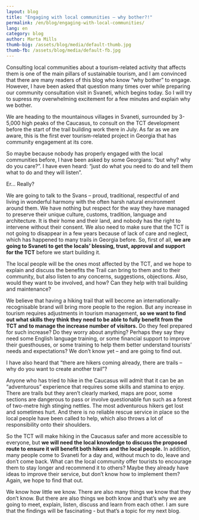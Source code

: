 ```yaml
---
layout: blog
title: "Engaging with local communities – why bother?!"
permalink: /en/blog/engaging-with-local-communities/
lang: en
category: blog
author: Marta Mills
thumb-big: /assets/blog/media/default-thumb.jpg
thumb-fb: /assets/blog/media/default-fb.jpg
---
```



Consulting local communities about a tourism-related activity that affects them is one of the main pillars of sustainable tourism, and I am convinced that there are many readers of this blog who know “why bother” to engage. However, I have been asked that question many times over while preparing our community consultation visit in Svaneti, which begins today. So I will try to supress my overwhelming excitement for a few minutes and explain why we bother. 

We are heading to the mountainous villages in Svaneti, surrounded by 3-5,000 high peaks of the Caucasus, to consult on the TCT development before the start of the trail building work there in July. As far as we are aware, this is the first ever tourism-related project in Georgia that has community engagement at its core. 

So maybe because nobody has properly engaged with the local communities before, I have been asked by some Georgians: “but why? why do you care?”. I have even heard: “just do what you need to do and tell them what to do and they will listen”. 

Er… Really? 

We are going to talk to the Svans – proud, traditional, respectful of and living in wonderful harmony with the often harsh natural environment around them. We have nothing but respect for the way they have managed to preserve their unique culture, customs, tradition, language and architecture. It is their home and their land, and nobody has the right to intervene without their consent. We also need to make sure that the TCT is not going to disappear in a few years because of lack of care and neglect, which has happened to many trails in Georgia before. So, first of all, **we are going to Svaneti to get the locals’ blessing, trust, approval and support for the TCT** before we start building it. 

The local people will be the ones most affected by the TCT, and we hope to explain and discuss the benefits the Trail can bring to them and to their community, but also listen to any concerns, suggestions, objections. Also, would they want to be involved, and how? Can they help with trail building and maintenance? 

We believe that having a hiking trail that will become an internationally-recognisable brand will bring more people to the region. But any increase in tourism requires adjustments in tourism management, **so we want to find out what skills they think they need to be able to fully benefit from the TCT and to manage the increase number of visitors.** Do they feel prepared for such increase? Do they worry about anything? Perhaps they say they need some English language training, or some financial support to improve their guesthouses, or some training to help them better understand tourists’ needs and expectations? We don’t know yet – and are going to find out.

I have also heard that “there are hikers coming already, there are trails – why do you want to create another trail”? 

Anyone who has tried to hike in the Caucasus will admit that it can be an “adventurous” experience that requires some skills and stamina to enjoy. There are trails but they aren’t clearly marked, maps are poor, some sections are dangerous to pass or involve questionable fun such as a forest of two-metre high stinging nettles. The most adventurous hikers get lost and sometimes hurt. And there is no reliable rescue service in place so the local people have been called to help, which also throws a lot of responsibility onto their shoulders. 

So the TCT will make hiking in the Caucasus safer and more accessible to everyone, but **we will need the local knowledge to discuss the proposed route to ensure it will benefit both hikers and the local people.** In addition, many people come to Svaneti for a day and, without much to do, leave and don’t come back. What can the local community offer tourists to encourage them to stay longer and recommend it to others? Maybe they already have ideas to improve their service, but don’t know how to implement them? Again, we hope to find that out. 

We know how little we know. There are also many things we know that they don’t know. But there are also things we both know and that’s why we are going to meet, explain, listen, discuss and learn from each other. I am sure that the findings will be fascinating - but that’s a topic for my next blog.